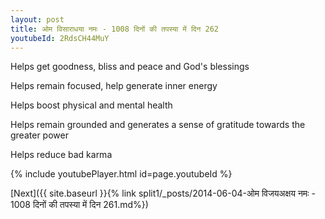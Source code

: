 ```yaml
---
layout: post
title: ओम विसाराधया नमः - 1008 दिनों की तपस्या में दिन 262
youtubeId: 2RdsCH44MuY
---
```

 
 
Helps get goodness, bliss and peace and God's blessings
 
Helps remain focused, help generate inner energy 
 
Helps boost physical and mental health 
 
Helps remain grounded and generates a sense of gratitude towards the greater power 
 
Helps reduce bad karma
 
 
 
 


{% include youtubePlayer.html id=page.youtubeId %}
 
[Next]({{ site.baseurl }}{% link  split1/_posts/2014-06-04-ओम विजयअक्षय नमः - 1008 दिनों की तपस्या में दिन 261.md%})
 
